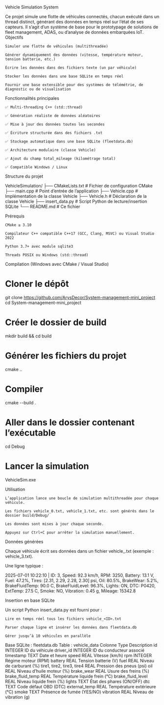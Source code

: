 Vehicle Simulation System

Ce projet simule une flotte de véhicules connectés, chacun exécuté dans un thread distinct, générant des données en temps réel sur l’état de ses capteurs. Il s’agit d’un système de base pour le prototypage de solutions de fleet management, ADAS, ou d’analyse de données embarquées IoT.
Objectifs

    Simuler une flotte de véhicules (multithreadée)

    Générer dynamiquement des données (vitesse, température moteur, tension batterie, etc.)

    Écrire les données dans des fichiers texte (un par véhicule)

    Stocker les données dans une base SQLite en temps réel

    Fournir une base extensible pour des systèmes de télémétrie, de diagnostic ou de visualisation

Fonctionnalités principales

    ✅ Multi-threading C++ (std::thread)

    ✅ Génération réaliste de données aléatoires

    ✅ Mise à jour des données toutes les secondes

    ✅ Écriture structurée dans des fichiers .txt

    ✅ Stockage automatique dans une base SQLite (fleetdata.db)

    ✅ Architecture modulaire (classe Vehicle)

    ✅ Ajout du champ total_mileage (kilométrage total)

    ✅ Compatible Windows / Linux

Structure du projet

VehicleSimulation/
├── CMakeLists.txt            # Fichier de configuration CMake
├── main.cpp                  # Point d’entrée de l’application
├── Vehicle.cpp               # Implémentation de la classe Vehicle
├── Vehicle.h                 # Déclaration de la classe Vehicle
├── insert_data.py            # Script Python de lecture/insertion SQLite
└── README.md                 # Ce fichier

Prérequis

    CMake ≥ 3.10

    Compilateur C++ compatible C++17 (GCC, Clang, MSVC) ou Visual Studio 2022

    Python 3.7+ avec module sqlite3

    Threads POSIX ou Windows (std::thread)

Compilation (Windows avec CMake / Visual Studio)

# Cloner le dépôt
git clone https://github.com/ArysDecor/System-management-mini_project
cd System-management-mini_project

# Créer le dossier de build
mkdir build && cd build

# Générer les fichiers du projet
cmake ..

# Compiler
cmake --build .

# Aller dans le dossier contenant l’exécutable
cd Debug

# Lancer la simulation
VehicleSim.exe

Utilisation

    L’application lance une boucle de simulation multithreadée pour chaque véhicule.

    Les fichiers vehicle_0.txt, vehicle_1.txt, etc. sont générés dans le dossier build/Debug/

    Les données sont mises à jour chaque seconde.

    Appuyez sur Ctrl+C pour arrêter la simulation manuellement.

Données générées

Chaque véhicule écrit ses données dans un fichier vehicle_<ID>.txt (exemple : vehicle_3.txt).

Une ligne typique :

2025-07-01 10:22:10 | ID: 3, Speed: 92.3 km/h, RPM: 3250, Battery: 13.1 V, Fuel: 47.2%, Tires: [2.31, 2.29, 2.28, 2.30] psi, Oil: 80.5%, BrakeWear: 5.2%, BrakeFluidTemp: 90.0 C, BrakeFluidLevel: 96.3%, Lights: ON, DTC: P0420, ExtTemp: 27.5 C, Smoke: NO, Vibration: 0.45 g, Mileage: 15342.8

Insertion en base SQLite

Un script Python insert_data.py est fourni pour :

    Lire en temps réel tous les fichiers vehicle_<ID>.txt

    Parser chaque ligne et insérer les données dans fleetdata.db

    Gérer jusqu’à 10 véhicules en parallèle

Base SQLite : fleetdata.db
Table : vehicle_data
Colonne	Type	Description
id	INTEGER	ID du véhicule
driver_id	INTEGER	ID du conducteur associé
timestamp	TEXT	Date et heure
speed	REAL	Vitesse (km/h)
rpm	INTEGER	Régime moteur (RPM)
battery	REAL	Tension batterie (V)
fuel	REAL	Niveau de carburant (%)
tire1, tire2, tire3, tire4	REAL	Pression des pneus (psi)
oil	REAL	Niveau d’huile moteur (%)
brake_wear	REAL	Usure des freins (%)
brake_fluid_temp	REAL	Température liquide frein (°C)
brake_fluid_level	REAL	Niveau liquide frein (%)
lights	TEXT	État des phares (ON/OFF)
dtc	TEXT	Code défaut OBD (DTC)
external_temp	REAL	Température extérieure (°C)
smoke	TEXT	Présence de fumée (YES/NO)
vibration	REAL	Niveau de vibration (g)
